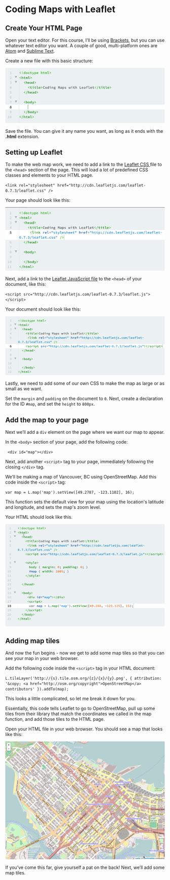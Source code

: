 # Coding Maps with Leaflet
## Create Your HTML Page

Open your text editor. For this course, I’ll be using [Brackets](http://brackets.io "Brackets Text Editor"), but you can use whatever text editor you want. A couple of good, multi-platform ones are [Atom](http://atom.io "Atom text editor") and [Sublime Text](http://sublimetext.com "Sublime Text").

Create a new file with this basic structure:

![Basic HTML Page](/images/HTML01.png)

Save the file. You can give it any name you want, as long as it ends with the **.html** extension.

## Setting up Leaflet
To make the web map work, we need to add a link to the [Leaflet CSS ](https://cdnjs.cloudflare.com/ajax/libs/leaflet/0.7.3/leaflet.css)file to the ```<head>``` section of the page. This will load a lot of predefined CSS classes and elements to your HTML page.

`<link rel="stylesheet" href="http://cdn.leafletjs.com/leaflet-0.7.3/leaflet.css" />`

Your page should look like this:

![HTML Step 2 - add Leaflet CSS](/images/HTML02.png "HTML Sample 02")

Next, add a link to the [Leaflet JavaScript file](http://cdn.leafletjs.com/leaflet-0.7.3/leaflet.js "Leaflet JavaScript library") to the ```<head>``` of your document, like this:

`<script src="http://cdn.leafletjs.com/leaflet-0.7.3/leaflet.js"></script>`

Your document should look like this:

![Coding Maps with Leaflet - Step 3 - Add Leaflet js](images/HTML03.png "Coding Maps with Leaflet - Step 3")

Lastly, we need to add some of our own CSS to make the map as large or as small as we want.

Set the `margin` and `padding` on the document to `0`. Next, create a declaration for the ID `#map`, and set the `height` to `800px`.

## Add the map to your page
Next we’ll add a `div` element on the page where we want our map to appear.

In the `<body>` section of your page, add the following code:

` <div id="map"></div>`

Next, add another `<script>` tag to your page, immediately following the closing `</div>` tag.

We’ll be making a map of Vancouver, BC using OpenStreetMap. Add this code inside the `<script>` tag:

`var map = L.map('map').setView([49.2787, -123.1102], 16);`

This function sets the default view for your map using the location's latitude and longitude, and sets the map's zoom level. 

Your HTML should look like this.


![Coding Maps with Leaflet - Step 5 - Add geolocation](images/HTML05.png)

## Adding map tiles
And now the fun begins - now we get to add some map tiles so that you can see your map in your web browser. 

Add the following code inside the `<script>` tag in your HTML document: 

`L.tileLayer('http://{s}.tile.osm.org/{z}/{x}/{y}.png', {
            attribution: '&copy; <a href="http://osm.org/copyright">OpenStreetMap</a> contributors'
        }).addTo(map);`

This looks a little complicated, so let me break it down for you. 

Essentially, this code tells Leaflet to go to OpenStreetMap, pull up some tiles from their library that match the coordinates we called in the map function, and add those tiles to the HTML page.

Open your HTML file in your web browser. You should see a map that looks like this:

![Map of Vancouver BC](images/HTML06.png) 

If you’ve come this far, give yourself a pat on the back! Next, we’ll add some map tiles.

